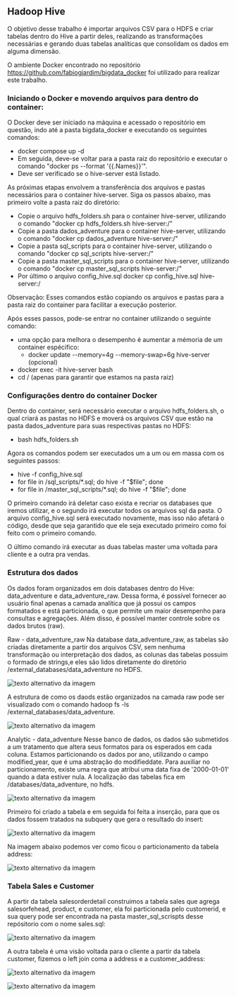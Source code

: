 ## Hadoop Hive
O objetivo desse trabalho é importar arquivos CSV para o HDFS e criar tabelas dentro do Hive a partir deles, realizando as transformações necessárias e gerando duas tabelas analíticas que consolidam os dados em alguma dimensão.

O ambiente Docker encontrado no repositório https://github.com/fabiogjardim/bigdata_docker foi utilizado para realizar este trabalho.

### Iniciando o Docker e movendo arquivos para dentro do container:
O Docker deve ser iniciado na máquina e acessado o repositório em questão, indo até a pasta bigdata_docker e executando os seguintes comandos:
- docker compose up -d
- Em seguida, deve-se voltar para a pasta raiz do repositório e executar o comando "docker ps --format '{{.Names}}'".
- Deve ser verificado se o hive-server está listado.

As próximas etapas envolvem a transferência dos arquivos e pastas necessários para o container hive-server. Siga os passos abaixo, mas primeiro volte a pasta raiz do diretório:
- Copie o arquivo hdfs_folders.sh para o container hive-server, utilizando o comando "docker cp hdfs_folders.sh hive-server:/"
- Copie a pasta dados_adventure para o container hive-server, utilizando o comando "docker cp dados_adventure hive-server:/"
- Copie a pasta sql_scripts para o container hive-server, utilizando o comando "docker cp sql_scripts hive-server:/"
- Copie a pasta master_sql_scripts para o container hive-server, utilizando o comando "docker cp master_sql_scripts hive-server:/"
- Por último o arquivo config_hive.sql docker cp config_hive.sql hive-server:/

Observação: Esses comandos estão copiando os arquivos e pastas para a pasta raiz do container para facilitar a execução posterior.

Após esses passos, pode-se entrar no container utilizando o seguinte comando:
- uma opção para melhora o desempenho é aumentar a mémoria de um container espécifico:
    - docker update --memory=4g --memory-swap=6g hive-server (opcional)
- docker exec -it hive-server bash  
- cd / (apenas para garantir que estamos na pasta raiz)

### Configurações dentro do container Docker
Dentro do container, será necessário executar o arquivo hdfs_folders.sh, o qual criará as pastas no HDFS e moverá os arquivos CSV que estão na pasta dados_adventure para suas respectivas pastas no HDFS:
- bash hdfs_folders.sh

Agora os comandos podem ser executados um a um ou em massa com os seguintes passos:
- hive -f config_hive.sql
- for file in /sql_scripts/*.sql; do hive -f "$file"; done
- for file in /master_sql_scripts/*.sql; do hive -f "$file"; done

O primeiro comando irá deletar caso exista e recriar os databases que iremos utilizar, e o segundo irá executar todos os arquivos sql da pasta. O arquivo config_hive.sql será executado novamente, mas isso não afetará o código, desde que seja garantido que ele seja executado primeiro como foi feito com o primeiro comando.

O último comando irá executar as duas tabelas master uma voltada para cliente e a outra pra vendas.

### Estrutura dos dados
Os dados foram organizados em dois databases dentro do Hive: data_adventure e data_adventure_raw. Dessa forma, é possível fornecer ao usuário final apenas a camada analítica que já possui os campos formatados e está particionada, o que permite um maior desempenho para consultas e agregações. Além disso, é possível manter controle sobre os dados brutos (raw).

Raw - data_adventure_raw
Na database data_adventure_raw, as tabelas são criadas diretamente a partir dos arquivos CSV, sem nenhuma transformação ou interpretação dos dados, as colunas das tabelas possuim o formado de strings,e eles são lidos diretamente do diretório /external_databases/data_adventure no HDFS.

![texto alternativo da imagem](./img/raw.png)

A estrutura de como os daods estão organizados na camada raw pode ser visualizado com o comando hadoop fs -ls /external_databases/data_adventure.

![texto alternativo da imagem](./img/lsimg.png)

Analytic - data_adventure
Nesse banco de dados, os dados são submetidos a um tratamento que altera seus formatos para os esperados em cada coluna. Estamos particionando os dados por ano, utilizando o campo modified_year, que é uma abstração do modifieddate. Para auxiliar no particionamento, existe uma regra que atribui uma data fixa de '2000-01-01' quando a data estiver nula. A localização das tabelas fica em /databases/data_adventure, no hdfs.

![texto alternativo da imagem](./img/analitcs.png)

Primeiro foi criado a tabela e em seguida foi feita a inserção, para que os dados fossem tratados na subquery que gera o resultado do insert:

![texto alternativo da imagem](./img/insert.png)

Na imagem abaixo podemos ver como ficou o particionamento da tabela address:

![texto alternativo da imagem](./img/address_part.png)

### Tabela Sales e Customer
A partir da tabela salesorderdetail construimos a tabela sales que agrega salesorfehead, product, e customer, ela foi particionada pelo customerid, e sua query pode ser encontrada na pasta master_sql_scrispts desse repósitorio com o nome sales.sql:

![texto alternativo da imagem](./img/sales_table.png)

A outra tabela é uma visão voltada para o cliente a partir da tabela customer, fizemos o left join coma a address e a customer_address:

![texto alternativo da imagem](./img/customer_table.png)

![texto alternativo da imagem](./img/customer_partition.png)



